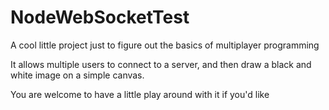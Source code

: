 # NodeWebSocketTest

A cool little project just to figure out the basics of multiplayer programming

It allows multiple users to connect to a server, and then draw a black and white image on a simple canvas.

You are welcome to have a little play around with it if you'd like
